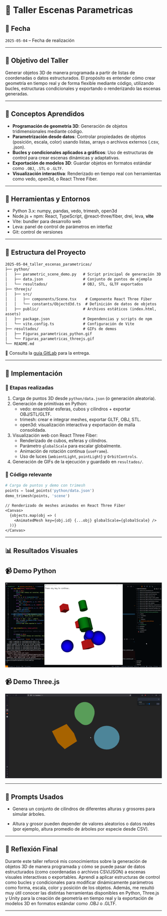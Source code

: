 # 🧪 Taller Escenas Parametricas

## 📅 Fecha

`2025-05-04` – Fecha de realización

---

## 🎯 Objetivo del Taller

Generar objetos 3D de manera programada a partir de listas de coordenadas o datos estructurados. El propósito es entender cómo crear geometría en tiempo real y de forma flexible mediante código, utilizando bucles, estructuras condicionales y exportando o renderizando las escenas generadas.

---

## 🧠 Conceptos Aprendidos

- **Programación de geometría 3D**: Generación de objetos tridimensionales mediante código.
- **Parametrización desde datos**: Controlar propiedades de objetos (posición, escala, color) usando listas, arrays o archivos externos (.csv, .json).
- **Bucles y condicionales aplicados a gráficos**: Uso de estructuras de control para crear escenas dinámicas y adaptativas.
- **Exportación de modelos 3D**: Guardar objetos en formatos estándar como `.OBJ`, `.STL` o `.GLTF`.
- **Visualización interactiva**: Renderizado en tiempo real con herramientas como vedo, open3d, o React Three Fiber.

---

## 🔧 Herramientas y Entornos

- Python 3.x: numpy, pandas, vedo, trimesh, open3d
- Node.js + npm: React, TypeScript, @react-three/fiber, drei, leva, **vite**
- Vite: bundler para desarrollo web
- Leva: panel de control de parámetros en interfaz
- Git: control de versiones

---

## 📁 Estructura del Proyecto

```
2025-05-04_taller_escenas_parametricas/
├── python/
│   ├── parametric_scene_demo.py   # Script principal de generación 3D
│   ├── data.json                  # Conjunto de puntos de ejemplo
│   └── resultados/                # OBJ, STL, GLTF exportados
├── threejs/
│   ├── src/
│   │   ├── components/Scene.tsx    # Componente React Three Fiber
│   │   └── constants/Objectd3d.ts  # Definición de datos de objetos
│   ├── public/                    # Archivos estáticos (index.html, assets)
│   ├── package.json               # Dependencias y scripts de npm
│   └── vite.config.ts             # Configuración de Vite
├── resultados/                    # GIFs de demos
│   ├── Figuras_parametricas_python.gif
│   └── Figuras_parametricas_threejs.gif
└── README.md
```

📎 Consulta la [guía GitLab](./guia_gitlab_computacion_visual.md) para la entrega.

---

## 🧪 Implementación

### 🔹 Etapas realizadas

1. Carga de puntos 3D desde `python/data.json` (o generación aleatoria).
2. Generación de primitivas en Python:
   - vedo: ensamblar esferas, cubos y cilindros + exportar OBJ/STL/GLTF.
   - trimesh: crear e integrar meshes, exportar GLTF, OBJ, STL.
   - open3d: visualización interactiva y exportación de malla consolidada.
3. Visualización web con React Three Fiber:
   - Renderizado de cubos, esferas y cilindros.
   - Parámetro `globalScale` para escalar globalmente.
   - Animación de rotación continua (`useFrame`).
   - Uso de luces (`ambientLight`, `pointLight`) y `OrbitControls`.
4. Generación de GIFs de la ejecución y guardado en `resultados/`.

### 🔹 Código relevante

```python
# Carga de puntos y demo con trimesh
points = load_points('python/data.json')
demo_trimesh(points, 'scene')
```

```tsx
// Renderizado de meshes animados en React Three Fiber
<Canvas>
  {objects.map(obj => (
    <AnimatedMesh key={obj.id} {...obj} globalScale={globalScale} />
  ))}
</Canvas>
```

---

## 📊 Resultados Visuales

## 📹 Demo Python

![Python Parametric Demo](./resultados/Figuras_parametricas_python.gif)

## 📹 Demo Three.js

![Three.js Parametric Demo](./resultados/Figuras_parametricas_threejs.gif)

---

## 🧩 Prompts Usados

- Genera un conjunto de cilindros de diferentes alturas y grosores para simular árboles.

- Altura y grosor pueden depender de valores aleatorios o datos reales (por ejemplo, altura promedio de árboles por especie desde CSV).

---

## 💬 Reflexión Final

Durante este taller reforcé mis conocimientos sobre la generación de objetos 3D de manera programada y cómo se puede pasar de datos estructurados (como coordenadas o archivos CSV/JSON) a escenas visuales interactivas o exportables. Aprendí a aplicar estructuras de control como bucles y condicionales para modificar dinámicamente parámetros como forma, escala, color y posición de los objetos. Además, me resultó muy útil conocer las distintas herramientas disponibles en Python, Three.js y Unity para la creación de geometría en tiempo real y la exportación de modelos 3D en formatos estándar como .OBJ o .GLTF.

---
